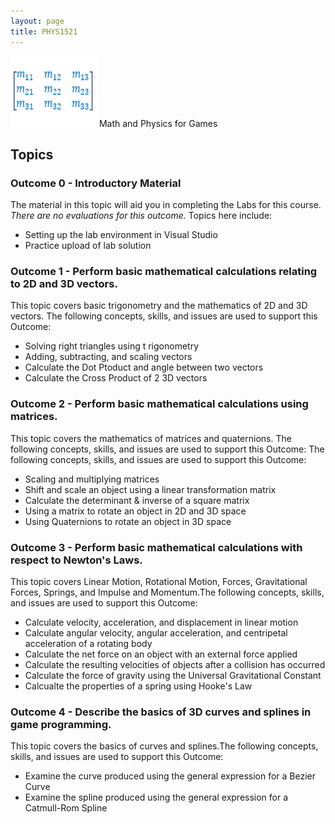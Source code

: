 ```yaml
---
layout: page
title: PHYS1521
---
```

![phys1521-icon.png](phys1521-icon.png) Math and Physics for Games

## Topics
### Outcome 0 - Introductory Material
The material in this topic will aid you in completing the Labs for this course. _There are no evaluations for this outcome._ Topics here include:
* Setting up the lab environment in Visual Studio
* Practice upload of lab solution

### Outcome 1 -  Perform basic mathematical calculations relating to 2D and 3D vectors.
This topic covers basic trigonometry and the mathematics of 2D and 3D vectors. 
The following concepts, skills, and issues are used to support this Outcome:
* Solving right triangles using t rigonometry
* Adding, subtracting, and scaling vectors
* Calculate the Dot Ptoduct and angle between two vectors
* Calculate the Cross Product of 2 3D vectors

### Outcome 2 - Perform basic mathematical calculations using matrices.
This topic covers the mathematics of matrices and quaternions. The following concepts, skills, and issues are used to support this Outcome:
The following concepts, skills, and issues are used to support this Outcome:
* Scaling and multiplying matrices
* Shift and scale an object using a linear transformation matrix
* Calculate the determinant & inverse of a square matrix
* Using a matrix to rotate an object in 2D and 3D space
* Using Quaternions to rotate an object in 3D space

### Outcome 3 - Perform basic mathematical calculations with respect to Newton's Laws.
This topic covers Linear Motion, Rotational Motion, Forces, Gravitational Forces, Springs, and Impulse and Momentum.The following concepts, skills, and issues are used to support this Outcome:
* Calculate velocity, acceleration, and displacement in linear motion
* Calculate angular velocity, angular acceleration, and centripetal acceleration of a rotating body
* Calculate the net force on an object with an external force applied
* Calculate the resulting velocities of objects after a collision has occurred
* Calculate the force of gravity using the Universal Gravitational Constant
* Calcualte the properties of a spring using Hooke's Law

### Outcome 4 - Describe the basics of 3D curves and splines in game programming.
This topic covers the basics of curves and splines.The following concepts, skills, and issues are used to support this Outcome:
* Examine the curve produced using the general expression for a Bezier Curve
* Examine the spline produced using the general expression for a Catmull-Rom Spline

